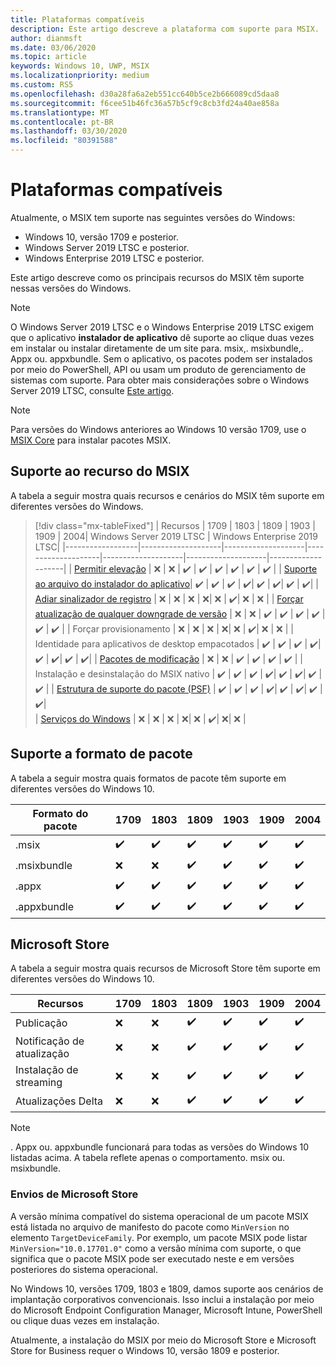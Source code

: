 ```yaml
---
title: Plataformas compatíveis
description: Este artigo descreve a plataforma com suporte para MSIX.
author: dianmsft
ms.date: 03/06/2020
ms.topic: article
keywords: Windows 10, UWP, MSIX
ms.localizationpriority: medium
ms.custom: RS5
ms.openlocfilehash: d30a28fa6a2eb551cc640b5ce2b666089cd5daa8
ms.sourcegitcommit: f6cee51b46fc36a57b5cf9c8cb3fd24a40ae858a
ms.translationtype: MT
ms.contentlocale: pt-BR
ms.lasthandoff: 03/30/2020
ms.locfileid: "80391588"
---
```

# <a name="supported-platforms"></a>Plataformas compatíveis

Atualmente, o MSIX tem suporte nas seguintes versões do Windows:

* Windows 10, versão 1709 e posterior.
* Windows Server 2019 LTSC e posterior.
* Windows Enterprise 2019 LTSC e posterior.

Este artigo descreve como os principais recursos do MSIX têm suporte nessas versões do Windows.

> [!NOTE]
> O Windows Server 2019 LTSC e o Windows Enterprise 2019 LTSC exigem que o aplicativo **instalador de aplicativo** dê suporte ao clique duas vezes em instalar ou instalar diretamente de um site para. msix,. msixbundle,. Appx ou. appxbundle. Sem o aplicativo, os pacotes podem ser instalados por meio do PowerShell, API ou usam um produto de gerenciamento de sistemas com suporte. Para obter mais considerações sobre o Windows Server 2019 LTSC, consulte [Este artigo](msix-server-2019.md).

> [!NOTE]
> Para versões do Windows anteriores ao Windows 10 versão 1709, use o [MSIX Core](msix-core/msixcore.md) para instalar pacotes MSIX.

## <a name="msix-feature-support"></a>Suporte ao recurso do MSIX

A tabela a seguir mostra quais recursos e cenários do MSIX têm suporte em diferentes versões do Windows.

> [!div class="mx-tableFixed"]
| Recursos | 1709 | 1803 | 1809 | 1903 | 1909 | 2004| Windows Server 2019 LTSC | Windows Enterprise 2019 LTSC|
|------------------|--------------------|--------------------|--------------------|--------------------|--------------------|--------------------|
| [Permitir elevação](https://docs.microsoft.com/windows/uwp/packaging/app-capability-declarations) | :x:                | :x:                | :heavy_check_mark: | :heavy_check_mark: | :heavy_check_mark: | :heavy_check_mark: | :heavy_check_mark: | :heavy_check_mark: | 
| [Suporte ao arquivo do instalador do aplicativo](app-installer/installing-windows10-apps-web.md)| :heavy_check_mark: | :heavy_check_mark: | :heavy_check_mark: | :heavy_check_mark:| :heavy_check_mark: | :heavy_check_mark:| :heavy_check_mark: | :heavy_check_mark:| 
| [Adiar sinalizador de registro](desktop/managing-your-msix-deployment-update.md) |  :x: | :x: | :x: | :x:| :x: | :heavy_check_mark:| :x: | :x: |
| [Forçar atualização de qualquer downgrade de versão](desktop/managing-your-msix-deployment-targetdevices.md) |  :x:                | :x:                | :heavy_check_mark: | :heavy_check_mark: | :heavy_check_mark: | :heavy_check_mark: | :heavy_check_mark: | :heavy_check_mark: | 
| Forçar provisionamento |  :x: | :x: | :x: | :x:| :x: | :heavy_check_mark:| :x: | :x: |
| Identidade para aplicativos de desktop empacotados | :heavy_check_mark: | :heavy_check_mark: | :heavy_check_mark: | :heavy_check_mark:| :heavy_check_mark: | :heavy_check_mark:| :heavy_check_mark: | :heavy_check_mark:| 
| [Pacotes de modificação](modification-packages.md) | :x:                | :x:                | :heavy_check_mark: | :heavy_check_mark: | :heavy_check_mark: | :heavy_check_mark: | 
| Instalação e desinstalação do MSIX nativo | :heavy_check_mark: | :heavy_check_mark: | :heavy_check_mark: | :heavy_check_mark:| :heavy_check_mark: | :heavy_check_mark:| :heavy_check_mark: | :heavy_check_mark: |
| [Estrutura de suporte do pacote (PSF)](psf/package-support-framework-overview.md) | :heavy_check_mark: | :heavy_check_mark: | :heavy_check_mark: | :heavy_check_mark:| :heavy_check_mark: | :heavy_check_mark:|  :heavy_check_mark: | :heavy_check_mark:|  
| [Serviços do Windows](packaging-tool/convert-an-installer-with-services.md) | :x: | :x: | :x: | :x:| :x: | :heavy_check_mark:| :x:| :x: | 

## <a name="package-format-support"></a>Suporte a formato de pacote

A tabela a seguir mostra quais formatos de pacote têm suporte em diferentes versões do Windows 10.

| Formato do pacote | 1709 | 1803 | 1809 | 1903 | 1909 | 2004
|------------------|--------------------|--------------------|--------------------|--------------------|--------------------|--------------------|
| .msix              | :heavy_check_mark: | :heavy_check_mark: | :heavy_check_mark: | :heavy_check_mark:| :heavy_check_mark: | :heavy_check_mark:| 
| .msixbundle| :x:                | :x:                | :heavy_check_mark: | :heavy_check_mark: | :heavy_check_mark: | :heavy_check_mark:|
| .appx | :heavy_check_mark: | :heavy_check_mark: | :heavy_check_mark: | :heavy_check_mark:| :heavy_check_mark: | :heavy_check_mark:| 
| .appxbundle | :heavy_check_mark: | :heavy_check_mark: | :heavy_check_mark: | :heavy_check_mark:| :heavy_check_mark: | :heavy_check_mark:| 

## <a name="microsoft-store"></a>Microsoft Store

A tabela a seguir mostra quais recursos de Microsoft Store têm suporte em diferentes versões do Windows 10.

| Recursos | 1709 | 1803 | 1809 | 1903 | 1909 | 2004
|------------------|--------------------|--------------------|--------------------|--------------------|--------------------|--------------------|
| Publicação             | :x: | :x: | :heavy_check_mark: | :heavy_check_mark:| :heavy_check_mark: | :heavy_check_mark:| 
| Notificação de atualização| :x: | :x: | :heavy_check_mark: | :heavy_check_mark:| :heavy_check_mark: | :heavy_check_mark:| 
| Instalação de streaming | :x:                | :x:                | :heavy_check_mark: | :heavy_check_mark: | :heavy_check_mark: | :heavy_check_mark:| 
| Atualizações Delta | :x: | :x: | :heavy_check_mark: | :heavy_check_mark:| :heavy_check_mark: | :heavy_check_mark:| 

> [!NOTE]
> . Appx ou. appxbundle funcionará para todas as versões do Windows 10 listadas acima. A tabela reflete apenas o comportamento. msix ou. msixbundle.

### <a name="microsoft-store-submissions"></a>Envios de Microsoft Store

A versão mínima compatível do sistema operacional de um pacote MSIX está listada no arquivo de manifesto do pacote como `MinVersion` no elemento `TargetDeviceFamily`. Por exemplo, um pacote MSIX pode listar `MinVersion="10.0.17701.0"` como a versão mínima com suporte, o que significa que o pacote MSIX pode ser executado neste e em versões posteriores do sistema operacional.

No Windows 10, versões 1709, 1803 e 1809, damos suporte aos cenários de implantação corporativos convencionais. Isso inclui a instalação por meio do Microsoft Endpoint Configuration Manager, Microsoft Intune, PowerShell ou clique duas vezes em instalação.

Atualmente, a instalação do MSIX por meio do Microsoft Store e Microsoft Store for Business requer o Windows 10, versão 1809 e posterior.

